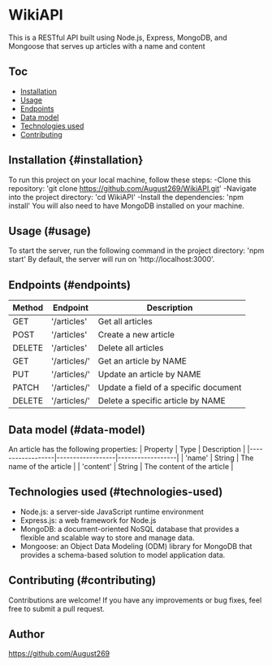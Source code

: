 # WikiAPI
This is a RESTful API built using Node.js, Express, MongoDB, and Mongoose that serves up articles with a name and content

## Toc
- [Installation](#installation)
- [Usage](#usage)
- [Endpoints](#endpoints)
- [Data model](#data-model)
- [Technologies used](#technologies-used)
- [Contributing](#contributing)

## Installation {#installation}
To run this project on your local machine, follow these steps:
-Clone this repository: 'git clone https://github.com/August269/WikiAPI.git'
-Navigate into the project directory: 'cd WikiAPI'
-Install the dependencies: 'npm install'
You will also need to have MongoDB installed on your machine.

## Usage (#usage)
To start the server, run the following command in the project directory: 'npm start'
By default, the server will run on 'http://localhost:3000'.

## Endpoints (#endpoints)
| Method | Endpoint | Description |
|------------------|------------------|------------------|
| GET   | '/articles'   | Get all articles   |
| POST   | '/articles'  | Create a new article   |
| DELETE   | '/articles'   | Delete all articles   |
| GET  | '/articles/<article-name>'   | Get an article by NAME   |
| PUT   | '/articles/<article-name>'   | Update an article by NAME   |
| PATCH   | '/articles/<article-name>'   | Update a field of a specific document   |
| DELETE   | '/articles/<article-name>'   | Delete a specific article by NAME   |

## Data model (#data-model)
An article has the following properties:
| Property | Type | Description |
|------------------|------------------|------------------|
| 'name'   | String   | The name of the article   |
| 'content'   | String   | The content of the article   |

## Technologies used (#technologies-used)
- Node.js: a server-side JavaScript runtime environment
- Express.js: a web framework for Node.js
- MongoDB: a document-oriented NoSQL database that provides a flexible and scalable way to store and manage data.
- Mongoose: an Object Data Modeling (ODM) library for MongoDB that provides a schema-based solution to model application data.

## Contributing (#contributing)
Contributions are welcome! If you have any improvements or bug fixes, feel free to submit a pull request.

## Author
https://github.com/August269
